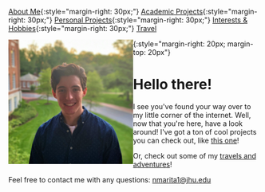 [About Me](aboutMe/index.md){:style="margin-right: 30px;"}
[Academic Projects](academicProjects/index.md){:style="margin-right: 30px;"}
[Personal Projects](personalProjects/index.md){:style="margin-right: 30px;"}
[Interests & Hobbies](interestsAndHobbies/index.md){:style="margin-right: 30px;"}
[Travel](travel/index.md)



<img align="left" width="250" height="250" src="pics/Profile.jpg">{:style="margin-right: 20px; margin-top: 20px"}
# Hello there!

I see you've found your way over to my little corner of the internet. Well, now that you're here, have a look around! I've got a ton of cool projects you can check out, like [this one](personalProjects/index.md)!

Or, check out some of my [travels and adventures](travel/index.md)!

Feel free to contact me with any questions: nmarita1@jhu.edu